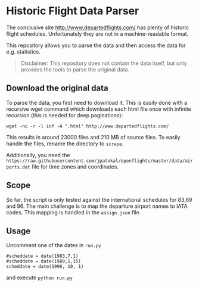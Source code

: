 # Historic Flight Data Parser

The conclusive site http://www.departedflights.com/ has plenty of historic flight schedules. Unfortunately they are not in a machine-readable format.

This repository allows you to parse the data and then access the data for e.g. statistics.

> Disclaimer: This repository does not contain the data itself, but only provides the tools to parse the original data.

## Download the original data

To parse the data, you first need to download it. This is easily done with a recursive wget command which downloads each html file once with infinite recursion (this is needed for deep paginations):

    wget -nc -r -l inf -A ".html" http://www.departedflights.com/

This results in around 23000 files and 210 MB of source files. To easily handle the files, rename the directory to `scrape`.

Additionally, you need the `https://raw.githubusercontent.com/jpatokal/openflights/master/data/airports.dat` file for time zones and coordinates.

## Scope
So far, the script is only tested against the international schedules for 83,89 and 96. The main challenge is to map the departure airport names to IATA codes. This mapping is handled in the `assign.json` file.

## Usage

Uncomment one of the dates in `run.py`

    #scheddate = date(1983,7,1)
    #scheddate = date(1989,1,15)
    scheddate = date(1996, 10, 1)

and execute `python run.py`